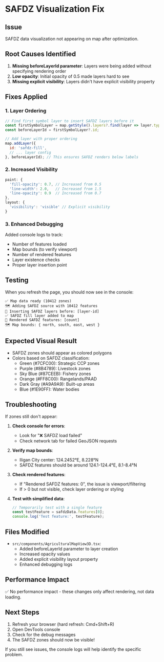 # SAFDZ Visualization Fix

## Issue
SAFDZ data visualization not appearing on map after optimization.

## Root Causes Identified

1. **Missing beforeLayerId parameter**: Layers were being added without specifying rendering order
2. **Low opacity**: Initial opacity of 0.5 made layers hard to see
3. **Missing explicit visibility**: Layers didn't have explicit visibility property

## Fixes Applied

### 1. Layer Ordering
```javascript
// Find first symbol layer to insert SAFDZ layers before it
const firstSymbolLayer = map.getStyle().layers?.find(layer => layer.type === 'symbol');
const beforeLayerId = firstSymbolLayer?.id;

// Add layer with proper ordering
map.addLayer({
  id: 'safdz-fill',
  // ... layer config
}, beforeLayerId); // This ensures SAFDZ renders below labels
```

### 2. Increased Visibility
```javascript
paint: {
  'fill-opacity': 0.7, // Increased from 0.5
  'line-width': 2.0,   // Increased from 1.5
  'line-opacity': 0.9  // Increased from 0.7
},
layout: {
  'visibility': 'visible' // Explicit visibility
}
```

### 3. Enhanced Debugging
Added console logs to track:
- Number of features loaded
- Map bounds (to verify viewport)
- Number of rendered features
- Layer existence checks
- Proper layer insertion point

## Testing

When you refresh the page, you should now see in the console:

```
✅ Map data ready (10412 zones)
🗺️ Adding SAFDZ source with 10412 features
🎯 Inserting SAFDZ layers before: [layer-id]
✅ SAFDZ fill layer added to map
🎨 Rendered SAFDZ features: [count]
🗺️ Map bounds: { north, south, east, west }
```

## Expected Visual Result

- SAFDZ zones should appear as colored polygons
- Colors based on SAFDZ classification:
  - Green (#7CFC00): Strategic CCP zones
  - Purple (#8B4789): Livestock zones
  - Sky Blue (#87CEEB): Fishery zones
  - Orange (#FF8C00): Rangelands/PAAD
  - Dark Gray (#A9A9A9): Built-up areas
  - Blue (#1E90FF): Water bodies

## Troubleshooting

If zones still don't appear:

1. **Check console for errors**:
   - Look for "❌ SAFDZ load failed"
   - Check network tab for failed GeoJSON requests

2. **Verify map bounds**:
   - Iligan City center: 124.2452°E, 8.228°N
   - SAFDZ features should be around 124.1-124.4°E, 8.1-8.4°N

3. **Check rendered features**:
   - If "Rendered SAFDZ features: 0", the issue is viewport/filtering
   - If > 0 but not visible, check layer ordering or styling

4. **Test with simplified data**:
   ```javascript
   // Temporarily test with a single feature
   const testFeature = safdzData.features[0];
   console.log('Test feature:', testFeature);
   ```

## Files Modified

- `src/components/AgriculturalMapView3D.tsx`:
  - Added beforeLayerId parameter to layer creation
  - Increased opacity values
  - Added explicit visibility layout property
  - Enhanced debugging logs

## Performance Impact

✅ No performance impact - these changes only affect rendering, not data loading.

## Next Steps

1. Refresh your browser (hard refresh: Cmd+Shift+R)
2. Open DevTools console
3. Check for the debug messages
4. The SAFDZ zones should now be visible!

If you still see issues, the console logs will help identify the specific problem.

